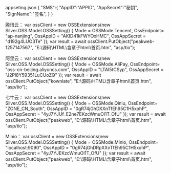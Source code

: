 ﻿appseting.json
{
    "SMS":{ 
        "AppID":"APPID",
        "AppSecret":"秘钥",
        "SignName":"签名", 
    }
}


腾讯云：
var ossClient = new OSSExtensions(new Silver.OSS.Model.OSSSetting()
{
    Mode = OSSMode.Tencent,
    OssEndpoint= "ap-nanjing",
    OssAppID = "AKID41kFWYOxHMC",
    OssAppSecret = "d192g4LUO3Te"
});
var result = await ossClient.PutObject("peakweb-1257147567", "E:\\源码\\HTML\\含章子html\\首页.htm", "asp/tio");



阿里云：
var ossClient = new OSSExtensions(new Silver.OSS.Model.OSSSetting()
{
    Mode = OSSMode.AliPay,
    OssEndpoint= "oss-cn-beijing.aliyuncs.com",
    OssAppID = "LTAI5tCSyp",
    OssAppSecret = "J2Pl8Y59351LuCUoZQ"
});
var result = await ossClient.PutObject("kownlate", "E:\\源码\\HTML\\含章子html\\首页.htm", "asp/tio");


七牛云：
var ossClient = new OSSExtensions(new Silver.OSS.Model.OSSSetting()
{
    Mode = OSSMode.Qiniu,
    OssEndpoint= "ZONE_CN_South",
    OssAppID = "0gR74jGhDXXnTfEh95C1H5xohP",
    OssAppSecret = "4yJ7YJUf_E2ne7EKzcWmuOl1T_OfU"
});
var result = await ossClient.PutObject("peakweb", "E:\\源码\\HTML\\含章子html\\首页.htm", "asp/tio");



Minio：
var ossClient = new OSSExtensions(new Silver.OSS.Model.OSSSetting()
{
    Mode = OSSMode.Minio,
    OssEndpoint= "localhost:9090",
    OssAppID = "0gR74jGhDRpXXnTfEh95C1H5xohP",
    OssAppSecret = "4yJ7YJEKzcWmuOl1T_OfU"
});
var result = await ossClient.PutObject("peakweb", "E:\\源码\\HTML\\含章子html\\首页.htm", "asp/tio");

